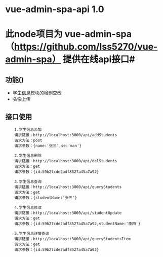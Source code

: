 # vue-admin-spa-api 1.0

# 此node项目为 vue-admin-spa （https://github.com/lss5270/vue-admin-spa） 提供在线api接口#

## 功能()
- 学生信息模块的增删查改
- 头像上传

## 接口使用
```
    1.学生信息添加
    请求链接：http://localhost:3000/api/addStudents
    请求方法：post
    请求参数：{name:'张三',se:'man'}
    
    2.学生信息删除
    请求链接：http://localhost:3000/api/delStudents
    请求方法：get
    请求参数：{id:59b27cde2adf8527a45a7a92}
    
    3.学生信息查询
    请求链接：http://localhost:3000/api/queryStudents
    请求方法：get
    请求参数：{studentName:'张三'}
    
    4.学生信息修改
    请求链接：http://localhost:3000/api/studentUpdate
    请求方法：get
    请求参数：{id:59b27cde2adf8527a45a7a92,studentName:'李四'}
    
    5.学生信息详情查询
    请求链接：http://localhost:3000/api/queryStudentsItem
    请求方法：get
    请求参数：{id:59b27cde2adf8527a45a7a92}
```
